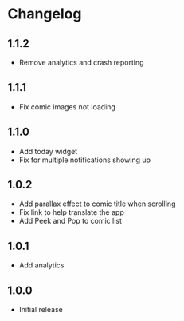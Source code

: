 # Changelog

## 1.1.2
* Remove analytics and crash reporting

## 1.1.1
* Fix comic images not loading

## 1.1.0
* Add today widget
* Fix for multiple notifications showing up

## 1.0.2
* Add parallax effect to comic title when scrolling
* Fix link to help translate the app
* Add Peek and Pop to comic list

## 1.0.1
* Add analytics

## 1.0.0
* Initial release